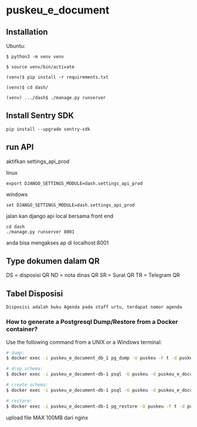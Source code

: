 # puskeu_e_document

## Installation
Ubuntu:

```
$ python3 -m venv venv
```
```
$ source venv/bin/activate
```
```
(venv)$ pip install -r requirements.txt
```

```
(venv)$ cd dash/
```
```
(venv) .../dash$ ./manage.py runserver
```

## Install Sentry SDK
```
pip install --upgrade sentry-sdk
```


## run API 
aktifkan settings_api_prod

linux 
```
export DJANGO_SETTINGS_MODULE=dash.settings_api_prod
```

windows 
```
set DJANGO_SETTINGS_MODULE=dash.settings_api_prod
```

jalan kan django api local bersama front end
```
cd dash
./manage.py runserver 8001
```
anda bisa mengakses ap di localhost:8001

## Type dokumen dalam QR 
DS = disposisi QR
ND = nota dinas QR
SR = Surat QR 
TR = Telegram QR

## Tabel Disposisi
```
Disposisi adalah buku Agenda pada staff urtu, terdapat nomor agenda
```

### How to generate a Postgresql Dump/Restore from a Docker container?

Use the following command from a UNIX or a Windows terminal:

```bash
# dump:
$ docker exec -i puskeu_e_document_db_1 pg_dump -U puskeu -F t -d puskeu_e_document > /home/puskeu/puskeu_e_document.dump

# drop schema:
$ docker exec -i puskeu_e_document-db-1 psql -U puskeu -d puskeu_e_document -c "DROP SCHEMA IF EXISTS public CASCADE;"

# create schema:
$ docker exec -i puskeu_e_document-db-1 psql -U puskeu -d puskeu_e_document -c "CREATE SCHEMA public AUTHORIZATION puskeu;"

# restore:
$ docker exec -i puskeu_e_document-db-1 pg_restore -U puskeu -F t -d puskeu_e_document < /Users/user/puskeu_e_document.dump
```

upload file MAX 100MB dari nginx